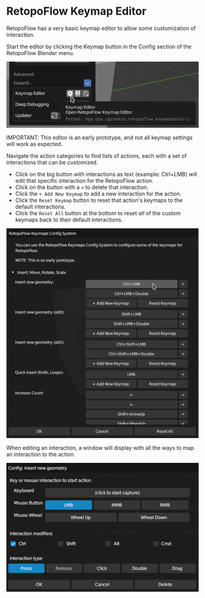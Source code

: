 # RetopoFlow Keymap Editor

RetopoFlow has a very basic keymap editor to allow some customization of interaction.

Start the editor by clicking the Keymap button in the Config section of the RetopoFlow Blender menu.

![](images/keymap_button.png)

IMPORTANT: This editor is an early prototype, and not all keymap settings will work as expected.

Navigate the action categories to find lists of actions, each with a set of interactions that can be customized.

- Click on the big button with interactions as text (example: Ctrl+LMB) will edit that specific interaction for the RetopoFlow action.
- Click on the button with a `✕` to delete that interaction.
- Click the `+ Add New Keymap` to add a new interaction for the action.
- Click the `Reset Keymap` button to reset that action's keymaps to the default interactions.
- Click the `Reset All` button at the bottom to reset _all_ of the custom keymaps back to their default interactions.

![](images/keymap_all.png)

When editing an interaction, a window will display with all the ways to map an interaction to the action.

![](images/keymap_insert.png)


